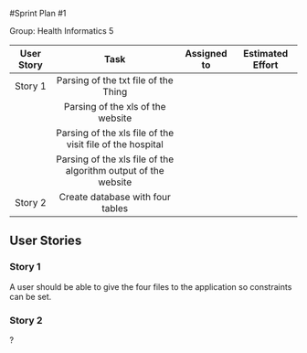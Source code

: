 #Sprint Plan #1

Group: Health Informatics 5

| User Story | Task 			       | Assigned to | Estimated Effort             |
|:----------:|:-----------------------:|:-----------:|:----------------------------:|
| Story 1    | Parsing of the txt file of the Thing| | |
|			 | Parsing of the xls of the website|||
|			 | Parsing of the xls file of the visit file of the hospital|||
|			 | Parsing of the xls file of the algorithm output of the website|||
| Story 2    | Create database with four tables|||


## User Stories

### Story 1

A user should be able to give the four files to the application so constraints can be set.

### Story 2

?